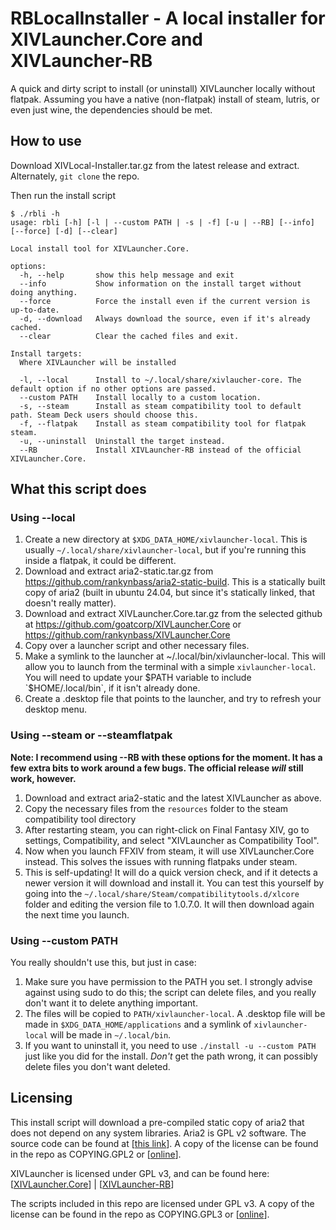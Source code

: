 # RBLocalInstaller - A local installer for XIVLauncher.Core and XIVLauncher-RB

A quick and dirty script to install (or uninstall) XIVLauncher locally without flatpak. Assuming you have a native (non-flatpak) install of steam, lutris, or even just wine, the dependencies should be met.

## How to use
Download XIVLocal-Installer.tar.gz from the latest release and extract. Alternately, `git clone` the repo.

Then run the install script
```
$ ./rbli -h                     
usage: rbli [-h] [-l | --custom PATH | -s | -f] [-u | --RB] [--info] [--force] [-d] [--clear]

Local install tool for XIVLauncher.Core.

options:
  -h, --help       show this help message and exit
  --info           Show information on the install target without doing anything.
  --force          Force the install even if the current version is up-to-date.
  -d, --download   Always download the source, even if it's already cached.
  --clear          Clear the cached files and exit.

Install targets:
  Where XIVLauncher will be installed

  -l, --local      Install to ~/.local/share/xivlaucher-core. The default option if no other options are passed.
  --custom PATH    Install locally to a custom location.
  -s, --steam      Install as steam compatibility tool to default path. Steam Deck users should choose this.
  -f, --flatpak    Install as steam compatibility tool for flatpak steam.
  -u, --uninstall  Uninstall the target instead.
  --RB             Install XIVLauncher-RB instead of the official XIVLauncher.Core.
```

## What this script does
### Using --local
1. Create a new directory at `$XDG_DATA_HOME/xivlauncher-local`. This is usually `~/.local/share/xivlauncher-local`, but if you're running this inside a flatpak, it could be different.
2. Download and extract aria2-static.tar.gz from https://github.com/rankynbass/aria2-static-build. This is a statically built copy of aria2 (built in ubuntu 24.04, but since it's statically linked, that doesn't really matter).
3. Download and extract XIVLauncher.Core.tar.gz from the selected github at https://github.com/goatcorp/XIVLauncher.Core or https://github.com/rankynbass/XIVLauncher.Core
4. Copy over a launcher script and other necessary files.
5. Make a symlink to the launcher at ~/.local/bin/xivlauncher-local. This will allow you to launch from the terminal with a simple `xivlauncher-local`. You will need to update your $PATH variable to include `$HOME/.local/bin`, if it isn't already done.
6. Create a .desktop file that points to the launcher, and try to refresh your desktop menu.

### Using --steam or --steamflatpak
**Note: I recommend using --RB with these options for the moment. It has a few extra bits to work around a few bugs. The official release *will* still work, however.**
1. Download and extract aria2-static and the latest XIVLauncher as above.
2. Copy the necessary files from the `resources` folder to the steam compatibility tool directory
3. After restarting steam, you can right-click on Final Fantasy XIV, go to settings, Compatibility, and select "XIVLauncher as Compatibility Tool".
4. Now when you launch FFXIV from steam, it will use XIVLauncher.Core instead. This solves the issues with running flatpaks under steam.
5. This is self-updating! It will do a quick version check, and if it detects a newer version it will download and install it. You can test this yourself by going into the `~/.local/share/Steam/compatibilitytools.d/xlcore` folder and editing the version file to 1.0.7.0. It will then download again the next time you launch.

### Using --custom PATH
You really shouldn't use this, but just in case:
1. Make sure you have permission to the PATH you set. I strongly advise against using sudo to do this; the script can delete files, and you really don't want it to delete anything important.
2. The files will be copied to `PATH/xivlauncher-local`. A .desktop file will be made in `$XDG_DATA_HOME/applications` and a symlink of `xivlauncher-local` will be made in `~/.local/bin`.
3. If you want to uninstall it, you need to use `./install -u --custom PATH` just like you did for the install. *Don't* get the path wrong, it can possibly delete files you don't want deleted.

## Licensing
This install script will download a pre-compiled static copy of aria2 that does not depend on any system libraries. Aria2 is GPL v2 software. The source code can be found at [[this link](https://github.com/aria2/aria2)]. A copy of the license can be found in the repo as COPYING.GPL2 or [[online](https://www.gnu.org/licenses/old-licenses/gpl-2.0.txt)].

XIVLauncher is licensed under GPL v3, and can be found here: [[XIVLauncher.Core](https://github.com/goatcorp/XIVLauncher.Core)] | [[XIVLauncher-RB](https://github.com/rankynbass/XIVLauncher.Core)]

The scripts included in this repo are licensed under GPL v3. A copy of the license can be found in the repo as COPYING.GPL3 or [[online](https://www.gnu.org/licenses/gpl-3.0.txt)].
